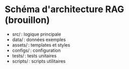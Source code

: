 # Schéma d'architecture RAG (brouillon)

- src/ : logique principale
- data/ : données exemples
- assets/ : templates et styles
- configs/ : configuration
- tests/ : tests unitaires
- scripts/ : scripts utilitaires
